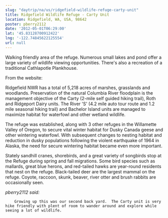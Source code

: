 ```yaml
---
slug: "daytrip/na/us/ridgefield-wildlife-refuge-carty-unit"
title: Ridgefield Wildlife Refuge - Carty Unit
location: Ridgefield, WA, USA, 98642
poster: pberry2112
date: '2012-05-01T06:29:00'
lat: '45.83128700912422'
lng: '-122.74845622125554'
url: null
---
```


Walking friendly area of the refuge.  Numerous small lakes and pond offer a large variety of wildlife viewing opportunities.  There's also a recreation of a traditional Cathlapotle Plankhouse.

From the website:

Ridgefield NWR has a total of 5,218 acres of marshes, grasslands and woodlands. Preservation of the natural Columbia River floodplain is the management objective of the Carty (2-mile self guided hiking trail), Roth and Ridgeport Dairy units. The River 'S' (4.2 mile auto tour route and 1.2 mile seasonal hiking trail) and Bachelor Island units are managed to maximize habitat for waterfowl and other wetland wildlife. 

The refuge was established, along with 3 other refuges in the Willamette Valley of Oregon, to secure vital winter habitat for Dusky Canada geese and other wintering waterfowl. With subsequent changes to nesting habitat and reduction in dusky populations following the violent earthquake of 1964 in Alaska, the need for secure wintering habitat became even more important.

Stately sandhill cranes, shorebirds, and a great variety of songbirds stop at the Refuge during spring and fall migrations. Some bird species such as mallards, great blue herons, and red-tailed hawks are year-round residents that nest on the refuge. Black-tailed deer are the largest mammal on the refuge. Coyote, raccoon, skunk, beaver, river otter and brush rabbits are occasionally seen. 

<em>pberry2112 said:</em>

        Growing up this was our second back yard.  The Carty unit is very hike friendly with plent of room to wander around and explore while seeing a lot of wildlife.
